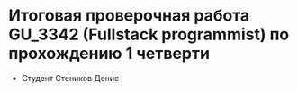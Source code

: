# Итоговая проверочная работа GU_3342 (Fullstack programmist) по прохождению 1 четверти
* Студент Стеников Денис